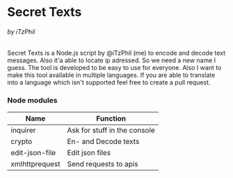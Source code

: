 # Secret Texts
###### by iTzPhil


Secret Texts is a Node.js script by @iTzPhil (me) to encode and decode text messages. Also it'a able to locate ip adressed. So we need a new name I guess. The tool is developed to be easy to use for everyone.  Also I want to make this tool available in multiple languages. If you are able to translate into a language which isn't supported feel free to create a pull request. 


### Node modules
| Name  | Function  |
| ------------ | ------------ |
|  inquirer | Ask for stuff in the console  |
| crypto  | En- and Decode texts  |
| edit-json-file  | Edit json files  |
| xmlhttprequest | Send requests to apis |





